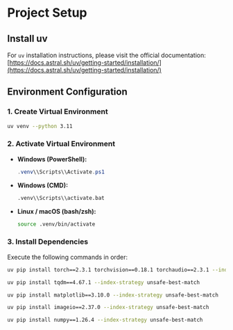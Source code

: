 # Project Setup

## Install uv

For `uv` installation instructions, please visit the official documentation: [https://docs.astral.sh/uv/getting-started/installation/](https://docs.astral.sh/uv/getting-started/installation/)

## Environment Configuration

### 1. Create Virtual Environment

```bash
uv venv --python 3.11
```

### 2. Activate Virtual Environment

-   **Windows (PowerShell):**
    ```powershell
    .venv\\Scripts\\Activate.ps1
    ```
-   **Windows (CMD):**
    ```cmd
    .venv\\Scripts\\activate.bat
    ```
-   **Linux / macOS (bash/zsh):**
    ```bash
    source .venv/bin/activate
    ```

### 3. Install Dependencies

Execute the following commands in order:

```bash
uv pip install torch==2.3.1 torchvision==0.18.1 torchaudio==2.3.1 --index-url https://download.pytorch.org/whl/cu121
```

```bash
uv pip install tqdm==4.67.1 --index-strategy unsafe-best-match
```
```bash
uv pip install matplotlib==3.10.0 --index-strategy unsafe-best-match
```
```bash
uv pip install imageio==2.37.0 --index-strategy unsafe-best-match
```
```bash
uv pip install numpy==1.26.4 --index-strategy unsafe-best-match
```
